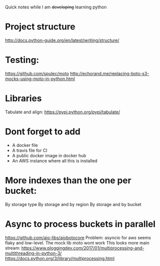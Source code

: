 Quick notes while I am <strike>developing</strike> learning python

Project structure
=================
http://docs.python-guide.org/en/latest/writing/structure/

Testing:
========
https://github.com/spulec/moto
http://echorand.me/replacing-boto-s3-mocks-using-moto-in-python.html

Libraries
=========
Tabulate and align: https://pypi.python.org/pypi/tabulate/

Dont forget to add
==================
- A docker file
- A travis file for CI
- A public docker image in docker hub
- An AWS instance where all this is installed

More indexes than the one per bucket:
=====================================
By storage type
By storage and by region
By storage and by bucket

Async to process buckets in parallel
=========================================================
https://github.com/aio-libs/aiobotocore Problem: asyncio for aws seems flaky and low-level. The mock lib moto wont work
This looks more main stream:
https://www.ploggingdev.com/2017/01/multiprocessing-and-multithreading-in-python-3/
https://docs.python.org/3/library/multiprocessing.html
